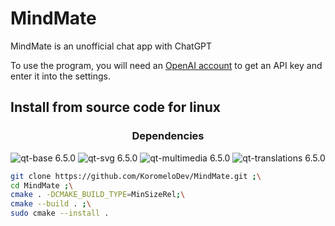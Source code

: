 # MindMate
MindMate is an unofficial chat app with ChatGPT

To use the program, you will need an [OpenAI account](https://platform.openai.com/signup) to get an API key and enter it into the settings.

## Install from source code for linux

<h3 align="center">
  Dependencies
</h3>

<p align="center">
  <img src="https://img.shields.io/badge/qt--base-6.5.0-blue" alt="qt-base 6.5.0"/>
  <img src="https://img.shields.io/badge/qt--svg-6.5.0-blue" alt="qt-svg 6.5.0"/>
  <img src="https://img.shields.io/badge/qt--multimedia-6.5.0-blue" alt="qt-multimedia 6.5.0"/>
  <img src="https://img.shields.io/badge/qt--translations-6.5.0-blue" alt="qt-translations 6.5.0"/>
</p>

```bash
git clone https://github.com/KoromeloDev/MindMate.git ;\
cd MindMate ;\
cmake . -DCMAKE_BUILD_TYPE=MinSizeRel;\
cmake --build . ;\
sudo cmake --install .
```
